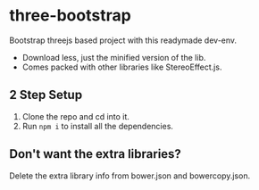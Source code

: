 three-bootstrap
===============

Bootstrap threejs based project with this readymade dev-env.

* Download less, just the minified version of the lib.
* Comes packed with other libraries like StereoEffect.js.


## 2 Step Setup

  1. Clone the repo and cd into it.
  2. Run `npm i` to install all the dependencies.


## Don't want the extra libraries?

Delete the extra library info from bower.json and bowercopy.json.
